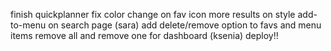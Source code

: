 finish quickplanner
fix color change on fav icon
more results on 
style add-to-menu on search page (sara)
add delete/remove option to favs and menu items
remove all and remove one for dashboard (ksenia)
deploy!!